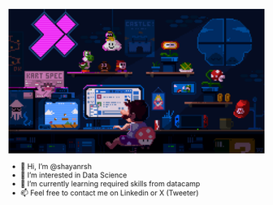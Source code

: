 ![](https://github.com/shayanrsh/shayanrsh/blob/main/giphy2.gif)
- 👋 Hi, I’m @shayanrsh
- 👀 I’m interested in Data Science
- 🌱 I’m currently learning required skills from datacamp
- 📫 Feel free to contact me on Linkedin or X (Tweeter)

<!---
shayanrsh/shayanrsh is a ✨ special ✨ repository because its `README.md` (this file) appears on your GitHub profile.
You can click the Preview link to take a look at your changes.
--->
